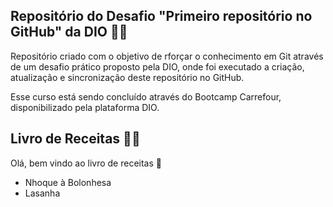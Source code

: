 ## Repositório do Desafio "Primeiro repositório no GitHub" da DIO 👨‍🎓
Repositório criado com o objetivo de rforçar o conhecimento em Git através de um desafio prático proposto pela DIO, onde foi executado a criação, atualização e sincronização deste repositório no GitHub.

Esse curso está sendo concluído através do Bootcamp Carrefour, disponibilizado pela plataforma DIO.

## Livro de Receitas :man_cook:
Olá, bem vindo ao livro de receitas :wave:

- Nhoque à Bolonhesa  
- Lasanha
